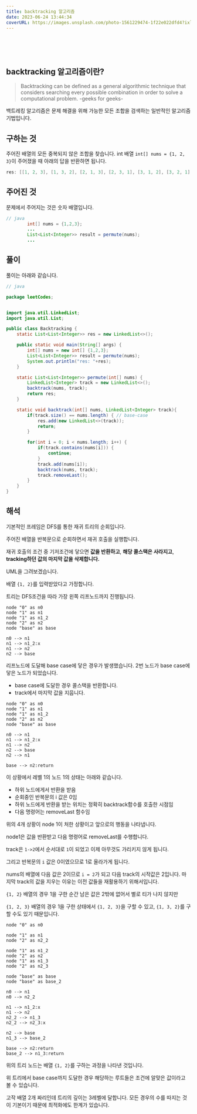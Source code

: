 ```yaml
---
title: backtracking 알고리즘
date: 2023-06-24 13:44:34
coverURL: https://images.unsplash.com/photo-1561229474-1f22e022dfd4?ixlib=rb-4.0.3&ixid=M3wxMjA3fDB8MHxwaG90by1wYWdlfHx8fGVufDB8fHx8fA%3D%3D&auto=format&fit=crop&w=1770&q=80
---
```


<br />
<br />
<br />

## backtracking 알고리즘이란?

> Backtracking can be defined as a general algorithmic technique that considers searching every possible combination in order to solve a computational problem. -geeks for geeks-

백트레킹 알고리즘은 문제 해결을 위해 가능한 모든 조합을 검색하는 일반적인 알고리즘 기법입니다.


## 구하는 것

주어진 배열의 모든 중복되지 않은 조합을 찾습니다.
int 배열 `int[] nums = {1, 2, 3}`이 주어졌을 때 아래의 답을 반환하면 됩니다.

```java
res: [[1, 2, 3], [1, 3, 2], [2, 1, 3], [2, 3, 1], [3, 1, 2], [3, 2, 1]]
```


## 주어진 것

문제에서 주어지는 것은 숫자 배열입니다.

```java
// java
        int[] nums = {1,2,3};
        ...
		List<List<Integer>> result = permute(nums);
        ...
```

## 풀이

풀이는 아래와 같습니다.

```java
// java

package leetCodes;


import java.util.LinkedList;
import java.util.List;

public class Backtracking {
	static List<List<Integer>> res = new LinkedList<>();

	public static void main(String[] args) {
		int[] nums = new int[] {1,2,3};
		List<List<Integer>> result = permute(nums);
		System.out.println("res: "+res);
	}

	static List<List<Integer>> permute(int[] nums) {
		LinkedList<Integer> track = new LinkedList<>();
		backtrack(nums, track);
		return res;
	}

	static void backtrack(int[] nums, LinkedList<Integer> track){
		if(track.size() == nums.length) { // base-case
			res.add(new LinkedList<>(track)); 
			return;
		}

		for(int i = 0; i < nums.length; i++) {
			if(track.contains(nums[i])) {
				continue;
			}
			track.add(nums[i]);
			backtrack(nums, track);
			track.removeLast();
		}
	}
}

```


## 해석

기본적인 프레임은 DFS를 통한 재귀 트리의 순회입니다.

주어진 배열을 반복문으로 순회하면서 재귀 호출을 실행합니다.

재귀 호출의 조건 중 기저조건에 닿으면 **값을 반환하고**,
**해당 콜스택은 사라지고**,
**tracking하던 값의 마지막 값을 삭제합니다.**


UML을 그려보겠습니다.

배열 `{1, 2}`를 입력받았다고 가정합니다.

트리는 DFS조건을 따라 가장 왼쪽 리프노드까지 진행됩니다.

```plantuml
node "0" as n0
node "1" as n1
node "1" as n1_2
node "2" as n2
node "base" as base

n0 --> n1 
n1 --> n1_2:x
n1 --> n2
n2 --> base
```

리프노드에 도달해 base case에 닿은 경우가 발생했습니다.
2번 노드가 base case에 닿은 노드가 되었습니다.

- base case에 도달한 경우 콜스택을 반환합니다.
- track에서 마지막 값을 지웁니다.

```plantuml
node "0" as n0
node "1" as n1
node "1" as n1_2
node "2" as n2
node "base" as base

n0 --> n1 
n1 --> n1_2:x
n1 --> n2
n2 --> base
n2 --> n1

base --> n2:return
```
이 상황에서 레벨 1의 노드 1의 상태는 아래와 같습니다.

- 하위 노드에게서 반환을 받음
- 순회중인 반복문의 i 값은 0임
- 하위 노드에게 반환을 받는 위치는 정확히 backtrack함수를 호출한 시점임
- 다음 명령어는 removeLast 함수임

위의 4개 상황이 node 1이 처한 상황이고
앞으로의 행동을 나타냅니다.

node1은 값을 반환받고 다음 명령어로 removeLast를 수행합니다.

track은 `1->2`에서 순서대로 `1`이 되었고
이제 아무것도 가리키지 않게 됩니다.

그리고 반복문의 `i` 값은 0이였으므로 1로 올라가게 됩니다.

nums의 배열에 다음 값은 2이므로 `i = 2`가 되고
다음 track의 시작값은 2입니다.
마지막 track의 값을 지우는 이유는 이전 값들을 재활용하기 위해서입니다. 

`{1, 2}` 배열의 경우 1을 구한 순간 남은 값은 2밖에 없어서 별로 티가 나지 않지만

`{1, 2, 3}` 배열의 경우 1을 구한 상태에서 `{1, 2, 3}`을 구할 수 있고, `{1, 3, 2}`를 구할 수도 있기 때문입니다.


```plantuml
node "0" as n0

node "1" as n1
node "2" as n2_2

node "1" as n1_2
node "2" as n2
node "1" as n1_3
node "2" as n2_3

node "base" as base
node "base" as base_2

n0 --> n1 
n0 --> n2_2

n1 --> n1_2:x
n1 --> n2
n2_2 --> n1_3
n2_2 --> n2_3:x

n2 --> base
n1_3 --> base_2

base --> n2:return
base_2 --> n1_3:return

```
위의 트리 노드는 배열 `{1, 2}`를 구하는 과정을 나타낸 것입니다. 

위 트리에서 base case까지 도달한 경우
해당하는 루트들은 조건에 알맞은 값이라고 볼 수 있습니다.

고작 배열 2개 짜리인데 트리의 깊이는 3레벨에 달합니다.
모든 경우의 수를 따지는 것이 기본이기 때문에 최적화에도 한계가 있습니다.
